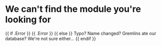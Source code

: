 # We can't find the module you're looking for

{{ if .Error }}
{{ .Error }}
{{ else }}
Typo? Name changed? Gremlins ate our database? We're not sure either...
{{ endif }}
